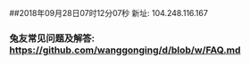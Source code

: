 ##2018年09月28日07时12分07秒 新址: 104.248.116.167
### 兔友常见问题及解答: https://github.com/wanggonging/d/blob/w/FAQ.md
